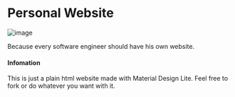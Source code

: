 # Personal Website

![image](https://raw.githubusercontent.com/klinker24/personal-site/master/screen_computer.png)

Because every software engineer should have his own website.

#### Infomation

This is just a plain html website made with Material Design Lite. Feel free to fork or do whatever you want with it.